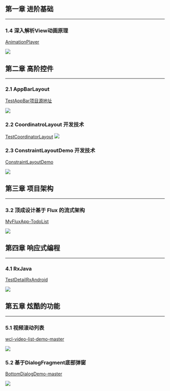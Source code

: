 ## 第一章 进阶基础
-----------------------------------------------------
### 1.4 深入解析View动画原理

[AnimationPlayer](https://github.com/SpikeKing/AnimationPlayer)

![](https://upload-images.jianshu.io/upload_images/3304008-cd852f2445c1a990.gif?imageMogr2/auto-orient/strip)


## 第二章 高阶控件
-----------------------------------------------------

### 2.1 AppBarLayout

[TestAppBar项目源地址](https://github.com/SpikeKing/TestAppBar)

![](https://upload-images.jianshu.io/upload_images/3304008-5e577644e2f5adb1.gif?imageMogr2/auto-orient/strip)

### 2.2 CoordinatroLayout 开发技术

[TestCoordinatorLayout](https://github.com/SpikeKing/TestCoordinatorLayout)
![](https://upload-images.jianshu.io/upload_images/3304008-a22c3b4e34e87699.gif?imageMogr2/auto-orient/strip)


### 2.3 ConstraintLayoutDemo 开发技术
[ConstraintLayoutDemo](https://github.com/SpikeKing/ConstraintLayoutDemo)

![](https://upload-images.jianshu.io/upload_images/3304008-99f678e1582b0953.gif?imageMogr2/auto-orient/strip)

## 第三章 项目架构
-----------------------------------------------------

### 3.2 顶成设计基于 Flux 的流式架构

[MyFluxApp-TodoList](https://github.com/SpikeKing/MyFluxApp-TodoList)

![](https://upload-images.jianshu.io/upload_images/3304008-6c2bc30d72fb9c7d.gif?imageMogr2/auto-orient/strip)

## 第四章 响应式编程
-----------------------------------------------------

### 4.1 RxJava

[TestDetailRxAndroid](https://github.com/SpikeKing/TestDetailRxAndroid)

![](https://upload-images.jianshu.io/upload_images/3304008-a86d6ea5a61ff598.gif?imageMogr2/auto-orient/strip)

## 第五章 炫酷的功能
-----------------------------------------------------

### 5.1 视频滚动列表

[wcl-video-list-demo-master](https://github.com/SpikeKing/wcl-video-list-demo)

![](https://upload-images.jianshu.io/upload_images/3304008-0cedc5946dfd9181.gif?imageMogr2/auto-orient/strip)

### 5.2 基于DialogFragment底部弹窗

[BottomDialogDemo-master](https://github.com/SpikeKing/BottomDialogDemo)

![](https://upload-images.jianshu.io/upload_images/3304008-fb58d8fb7ccaf248.gif?imageMogr2/auto-orient/strip)
